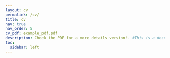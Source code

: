 ```yaml
---
layout: cv
permalink: /cv/
title: cv
nav: true
nav_order: 5
cv_pdf: example_pdf.pdf
description: Check the PDF for a more details version!. #This is a description of the page. You can modify it in '_pages/cv.md'. You can also change or remove the top pdf download button.
toc:
  sidebar: left
---
```

